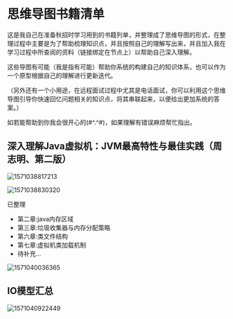 # 思维导图书籍清单

这是我自己在准备秋招时学习用到的书籍列单，并整理成了思维导图的形式，在整理过程中主要是为了帮助梳理知识点，并且按照自己的理解写出来，并且加入我在学习过程中所查阅的资料（链接绑定在节点上）以帮助自己深入理解。

这些导图有可能（我是指有可能）帮助你系统的构建自己的知识体系，也可以作为一个原型根据自己的理解进行更新迭代。

（另外还有一个小用途，在远程面试过程中尤其是电话面试，你可以利用这个思维导图引导你快速回忆问题相关的知识点，将其串联起来，以便给出更加系统的答案。）

如若能帮助到你我会很开心的(#^.^#)，如果理解有错误麻烦帮忙指出。

## 深入理解Java虚拟机：JVM最高特性与最佳实践（周志明、第二版）

![1571038817213](https://github.com/lailoo/2019-on-campus-recruitment/blob/master/pic/1571038817213.png)

![1571038830320](https://github.com/lailoo/2019-on-campus-recruitment/blob/master/pic/1571038830320.png)

已整理

* 第二章:java内存区域
* 第三章:垃圾收集器与内存分配策略
* 第六章:类文件结构
* 第七章:虚拟机类加载机制
* 待补充...

![1571040036365](https://github.com/lailoo/2019-on-campus-recruitment/blob/master/pic/1571040036365.png)

## IO模型汇总

![1571040922449](https://github.com/lailoo/2019-on-campus-recruitment/blob/master/pic/1571040922449.png)

